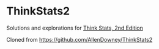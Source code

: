 ThinkStats2
===========

Solutions and explorations for [Think Stats, 2nd Edition](http://greenteapress.com/thinkstats2/index.html)

Cloned from https://github.com/AllenDowney/ThinkStats2
